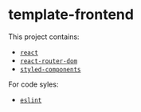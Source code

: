 # template-frontend

This project contains:

- [`react`](https://pt-br.reactjs.org/)
- [`react-router-dom`](https://www.npmjs.com/package/react-router-dom)
- [`styled-components`](https://pt-br.reactjs.org/)

For code syles:

- [`eslint`](https://eslint.org/)
